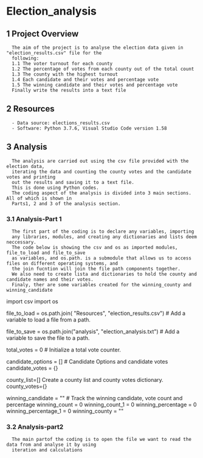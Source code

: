# Election_analysis

## 1 Project Overview

      The aim of the project is to analyse the election data given in "election_results.csv" file for the
      following:
      1.1 The voter turnout for each county
      1.2 The percentage of votes from each county out of the total count
      1.3 The county with the highest turnout
      1.4 Each candidate and their votes and percentage vote
      1.5 The winning candidate and their votes and percentage vote
      Finally write the results into a text file 
## 2 Resources
      - Data source: elections_results.csv
      - Software: Python 3.7.6, Visual Studio Code version 1.58
## 3 Analysis
      
      The analysis are carried out using the csv file provided with the election data,
      iterating the data and counting the county votes and the candidate votes and printing
      out the results and saving it to a text file.
      This is done using Python codes.
      The coding aspect of the analysis is divided into 3 main sections. All of which is shown in 
      Parts1, 2 and 3 of the analysis section.
      
### 3.1 Analysis-Part 1
      
      The first part of the coding is to declare any variables, importing
      any libraries, modules, and creating any dictionaries and lists deem neccessary.
      The code below is showing the csv and os as imported modules, file_to_load and file_to_save
      as variables, and os.path. is a submodule that allows us to access files on different operating systems, and 
      the join fucntion will join the file path components together.
      We also need to create lista and dictionaries to hold the county and candidate names and their votes.
      Finaly, ther are some variables created for the winning_county and winning_candidate
      
   import csv
   import os
            
   file_to_load = os.path.join( "Resources", "election_results.csv") # Add a variable to load a file from a path.
           
   file_to_save = os.path.join("analysis", "election_analysis.txt")  # Add a variable to save the file to a path.
           
   total_votes = 0                                                   # Initialize a total vote counter.
           
   candidate_options = []                                            # Candidate Options and candidate votes
   candidate_votes = {}
            
   county_list=[]                                                    Create a county list and county votes dictionary.
   county_votes={}
  
   winning_candidate = ""                                            # Track the winning candidate, vote count and percentage
   winning_count = 0
   winning_count_1 = 0
   winning_percentage = 0
   winning_percentage_1 = 0
   winning_county = ""   
      
   
### 3.2 Analysis-part2

      The main partof the coding is to open the file we want to read the data from and analyse it by using
      iteration and calculations
      
      
      
